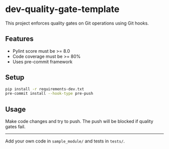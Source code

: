 # dev-quality-gate-template

This project enforces quality gates on Git operations using Git hooks.

## Features
- Pylint score must be >= 8.0
- Code coverage must be >= 80%
- Uses pre-commit framework

## Setup
```bash
pip install -r requirements-dev.txt
pre-commit install --hook-type pre-push
```

## Usage
Make code changes and try to push. The push will be blocked if quality gates fail.

---

Add your own code in `sample_module/` and tests in `tests/`.
